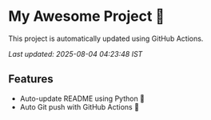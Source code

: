 # My Awesome Project 🚀

This project is automatically updated using GitHub Actions.

_Last updated: 2025-08-04 04:23:48 IST_

## Features
- Auto-update README using Python 🐍
- Auto Git push with GitHub Actions 🤖
